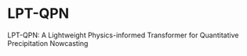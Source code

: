 # LPT-QPN
LPT-QPN: A Lightweight Physics-informed Transformer for Quantitative Precipitation Nowcasting
